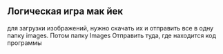 ## Логическая игра мак йек
для загрузки изображений, нужно скачать их и отправить все в одну папку images. Потом папку Images Отправить туда, где находится код программы
